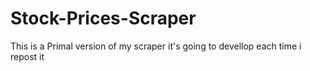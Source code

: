 # Stock-Prices-Scraper
This is a Primal version of my scraper it's going to devellop each time i repost it 
